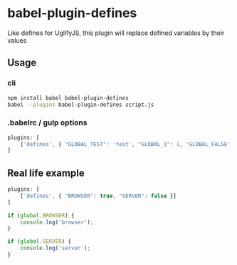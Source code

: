 # babel-plugin-defines

Like defines for UglifyJS, this plugin will replace defined variables by their values

## Usage

### cli

```sh
npm install babel babel-plugin-defines
babel --plugins babel-plugin-defines script.js
```

### .babelrc / gulp options

```js
plugins: [
	['defines', { "GLOBAL_TEST": 'test', "GLOBAL_1": 1, 'GLOBAL_FALSE': false }]
]
```

## Real life example

```js
plugins: [
	['defines', { "BROWSER": true, "SERVER": false }]
]
```

```js
if (global.BROWSER) {
    console.log('browser');
}

if (global.SERVER) {
    console.log('server');
}
```
